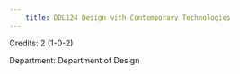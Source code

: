 ```yaml
---
    title: DDL124 Design with Contemporary Technologies
---
```

Credits: 2 (1-0-2)

Department: Department of Design

